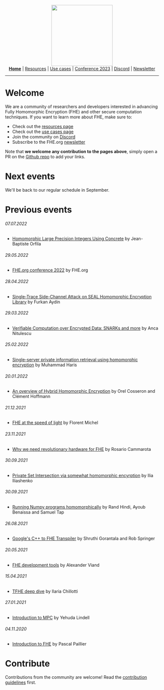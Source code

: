 <!-- Main header navigation -->
<p align="center">
  <img width="200" src="https://user-images.githubusercontent.com/5758427/180978488-db825482-5a58-4c7c-9589-c494a6f0be04.png"><br/>
  <a href="https://fhe-org.github.io"><b>Home</b></a> | <a href="https://fhe-org.github.io/fhe-resources">Resources</a> | <a href="https://fhe-org.github.io/fhe-use-cases">Use cases</a> | <a href="https://fhe-org.github.io/conferences/conference-2023/home">Conference 2023</a> | <a href="https://discord.fhe.org">Discord</a> | <a href="https://fheorg.substack.com">Newsletter</a> 
</p>
<hr/>
<!-- /Main header navigation -->

# Welcome
  
We are a community of researchers and developers interested in advancing Fully Homomorphic Encryption (FHE) and other secure computation techniques.
If you want to learn more about FHE, make sure to:

- Check out the [resources page](https://fhe-org.github.io/fhe-resources)
- Check out the [use cases page](https://fhe-org.github.io/fhe-use-cases)
- Join the community on [Discord](https://discord.fhe.org)
- Subscribe to the FHE.org [newsletter](https://fheorg.substack.com/)

Note that <b>we welcome any contribution to the pages above</b>, simply open a PR on the <a href="https://github.com/fhe-org/fhe-org">Github repo</a> to add your links.

# Next events
We'll be back to our regular schedule in September.

# Previous events

###### 07.07.2022
- [Homomorphic Large Precision Integers Using Concrete](https://fhe-org.github.io/meetups/homomorphic-Large-Precision-Integers-Using-Concrete) by Jean-Baptiste Orfila

###### 29.05.2022
- [FHE.org conference 2022](https://fhe-org.github.io/conferences/conference-2022/resources) by FHE.org

###### 28.04.2022
- [Single-Trace Side-Channel Attack on SEAL Homomorphic Encryption Library](https://fhe-org.github.io/meetups/single-trace-side-channel-attack-on-seal-homomorphic-encryption-library) by Furkan Aydin

###### 29.03.2022
- [Verifiable Computation over Encrypted Data: SNARKs and more]([https://fhe-org.github.io/conferences/conference-2022/resources](https://fhe-org.github.io/meetups/verifiable-computation-over-encrypted-data-snarks-and-more)) by Anca Nitulescu

###### 25.02.2022
- [Single-server private information retrieval using homomorphic encryption](https://fhe-org.github.io/meetups/single-server-private-information-retrieval-using-homomorphic-encryption) by Muhammad Haris

###### 20.01.2022
- [An overview of Hybrid Homomorphic Encryption](https://fhe-org.github.io/meetups/an-overview-of-hybrid-homomorphic-encryption) by Orel Cosseron and Clément Hoffmann

###### 21.12.2021
- [FHE at the speed of light](https://fhe-org.github.io/meetups/fhe-at-the-speed-of-light) by Florent Michel

###### 23.11.2021
- [Why we need revolutionary hardware for FHE](https://fhe-org.github.io/meetups/why-we-need-revolutionary-hardware-for-fhe) by Rosario Cammarota

###### 30.09.2021
- [Private Set Intersection via somewhat homomorphic encyrption](https://fhe-org.github.io/meetups/private-set-intersection-via-somewhat-homomorphic-encryption) by Ilia Iliashenko

###### 30.09.2021
- [Running Numpy programs homomorphically](https://fhe-org.github.io/meetups/running-numpy-programs-homomorphically) by Rand Hindi, Ayoub Benaissa and Samuel Tap

###### 26.08.2021
- [Google's C++ to FHE Transpiler](https://fhe-org.github.io/meetups/google-c++-to-fhe-transpiler) by Shruthi Gorantala and Rob Springer

###### 20.05.2021
- [FHE development tools](https://fhe-org.github.io/meetups/fhe-development-tools) by Alexander Viand

###### 15.04.2021
- [TFHE deep dive](https://fhe-org.github.io/meetups/tfhe-deep-dive) by Ilaria Chillotti

###### 27.01.2021
- [Introduction to MPC](https://fhe-org.github.io/meetups/introduction-to-mpc) by Yehuda Lindell

###### 04.11.2020
- [Introduction to FHE](https://fhe-org.github.io/meetups/introduction-to-fhe) by Pascal Paillier

# Contribute
Contributions from the community are welcome! Read the [contribution guidelines](https://fhe-org.github.io/contributing.md) first.


